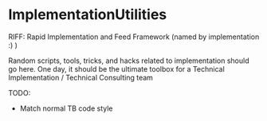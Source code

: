 # ImplementationUtilities

RIFF: Rapid Implementation and Feed Framework (named by implementation :) )

Random scripts, tools, tricks, and hacks related to implementation should go here.
One day, it should be the ultimate toolbox for a Technical Implementation / Technical Consulting team

TODO:
- Match normal TB code style